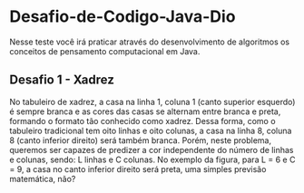 # Desafio-de-Codigo-Java-Dio
Nesse teste você irá praticar através do desenvolvimento de algoritmos os conceitos de pensamento computacional em Java.

## Desafio 1  - Xadrez

No tabuleiro de xadrez, a casa na linha 1, coluna 1 (canto superior esquerdo) é sempre branca e as cores das casas se alternam entre branca e preta, formando o formato tão conhecido como xadrez. Dessa forma, como o tabuleiro tradicional tem oito linhas e oito colunas, a casa na linha 8, coluna 8 (canto inferior direito) será também branca. Porém, neste problema, queremos ser capazes de predizer a cor independente do número de linhas e colunas, sendo: L linhas e C colunas. No exemplo da figura, para L = 6 e C = 9, a casa no canto inferior direito será preta, uma simples previsão matemática, não?


